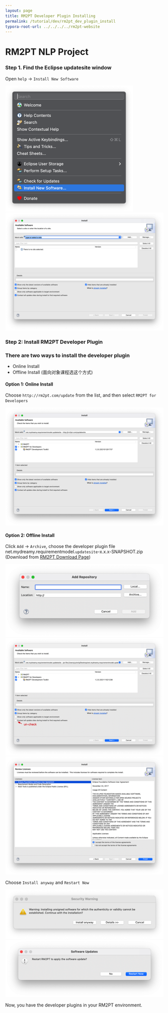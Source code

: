 ```yaml
---
layout: page
title: RM2PT Developer Plugin Installing
permalink: /tutorial/dev/rm2pt_dev_plugin_install
typora-root-url: ../../../../rm2pt-website
---
```


# RM2PT NLP Project

### Step 1. Find the Eclipse updatesite window

Open `help` -> `Install New Software`

<img src="/imgs/RM2PTDevInstall/image-20211102175245020.png" alt="image-20211102175245020" style="zoom:50%;" />

<img src="/imgs/RM2PTDevInstall/image-20211102175827420.png" alt="image-20211102175827420" style="zoom:50%;" />

### Step 2: Install RM2PT Developer Plugin

###  There are two ways to install the developer plugin

* Online Install
* Offline Install (面向对象课程选这个方式)

#### Option 1: Online Install

Choose `http://rm2pt.com/update` from the list, and then select `RM2PT for Developers`

<img src="/imgs/RM2PTDevInstall/image-20211102182440350.png" alt="image-20211102182440350" style="zoom:50%;" />

#### Option 2: Offline Install

Click `Add` -> `Archive`, choose the developer plugin file net.mydreamy.requirementmodel.`updatesite`-x.x.x-SNAPSHOT.zip (Download from [RM2PT Download Page](/downloads))

<img src="/imgs/RM2PTDevInstall/image-20211102205312270.png" alt="image-20211102205312270" style="zoom:50%;" />

<img src="/imgs/RM2PTDevInstall/image-20211102205441011.png" alt="image-20211102205441011" style="zoom:50%;" />

<img src="/imgs/RM2PTDevInstall/image-20211102205514997.png" alt="image-20211102205514997" style="zoom:50%;" />

Choose `Install anyway` and `Restart Now`

<img src="/imgs/RM2PTDevInstall/image-20211102205559322.png" alt="image-20211102205559322" style="zoom:50%;" />

<img src="/imgs/RM2PTDevInstall/image-20211102205657340.png" alt="image-20211102205657340" style="zoom:50%;" />

Now, you have the developer plugins in your RM2PT environment.
